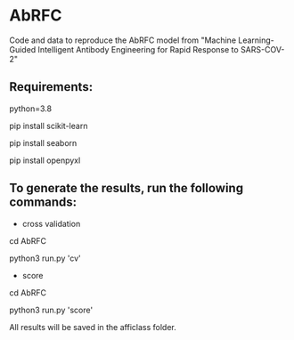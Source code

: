 # AbRFC
Code and data to reproduce the AbRFC model from "Machine Learning-Guided Intelligent Antibody Engineering for Rapid Response to SARS-COV-2"

## Requirements:

python=3.8

pip install scikit-learn

pip install seaborn

pip install openpyxl

## To generate the results, run the following commands:

- cross validation

cd AbRFC

python3 run.py 'cv'

- score

cd AbRFC

python3 run.py 'score'

All results will be saved in the afficlass folder.
